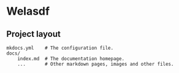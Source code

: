 # Welasdf 

## Project layout

    mkdocs.yml    # The configuration file.
    docs/
        index.md  # The documentation homepage.
        ...       # Other markdown pages, images and other files.
